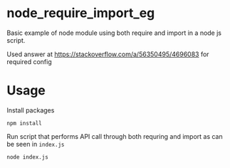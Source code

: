 # node_require_import_eg
Basic example of node module using both require and import in a node js script.

Used answer at https://stackoverflow.com/a/56350495/4696083 for required config

# Usage
Install packages
```
npm install
```

Run script that performs API call through both requring and import as can be seen in `index.js`

```
node index.js
```
